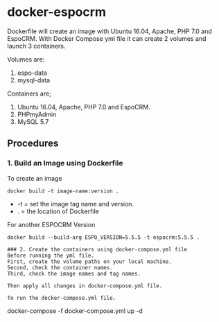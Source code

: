 # docker-espocrm
Dockerfile will create an image with Ubuntu 16.04, Apache, PHP 7.0 and EspoCRM. 
With Docker Compose yml file it can create 2 volumes and launch 3 containers.

Volumes are:
1. espo-data
2. mysql-data

Containers are;
1. Ubuntu 16.04, Apache, PHP 7.0 and EspoCRM.
2. PHPmyAdmin
3. MySQL 5.7

## Procedures
### 1. Build an Image using Dockerfile
To create an image
```
docker build -t image-name:version .
```
* -t = set the image tag name and version.
* . = the location of Dockerfile

For another ESPOCRM Version
```
docker build --build-arg ESPO_VERSION=5.5.5 -t espocrm:5.5.5 .

### 2. Create the containers using docker-compose.yml file
Before running the yml file.
First, create the volume paths on your local machine.
Second, check the container names.
Third, check the image names and tag names.

Then apply all changes in docker-compose.yml file.

To run the docker-compose.yml file.
```
docker-compose -f docker-compose.yml up -d

